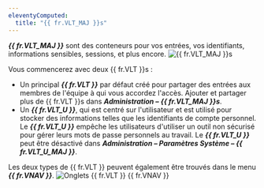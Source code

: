 ```yaml
---
eleventyComputed:
  title: "{{ fr.VLT_MAJ }}s"
---
```

***{{ fr.VLT_MAJ }}*** sont des conteneurs pour vos entrées, vos identifiants, informations sensibles, sessions, et plus encore.
![{{ fr.VLT_MAJ }}s](https://cdnweb.devolutions.net/docs/docs_en_rdm_windows_RDMWin2014.png)

Vous commencerez avec deux {{ fr.VLT }}s :

* Un principal ***{{ fr.VLT }}*** par défaut créé pour partager des entrées aux membres de l'équipe à qui vous accordez l'accès. Ajouter et partager plus de {{ fr.VLT }}s dans ***Administration – {{ fr.VLT_MAJ }}s***.
* Un ***{{ fr.VLT_U }}***, qui est centré sur l'utilisateur et est utilisé pour stocker des informations telles que les identifiants de compte personnel. Le ***{{ fr.VLT_U }}*** empêche les utilisateurs d'utiliser un outil non sécurisé pour gérer leurs mots de passe personnels au travail. Le ***{{ fr.VLT_U }}*** peut être désactivé dans ***Administration – Paramètres Système – {{ fr.VLT_U_MAJ }}***.

Les deux types de {{ fr.VLT }} peuvent également être trouvés dans le menu ***{{ fr.VNAV }}***.
![Onglets {{ fr.VLT }} {{ fr.VNAV }}](https://cdnweb.devolutions.net/docs/docs_en_rdm_windows_RDMWin2051.png)
